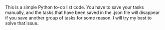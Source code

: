This is a simple Python to-do list code. You have to save your tasks manually, and the tasks that have been saved in the .json file will disappear if you save another group of tasks for some reason. I will try my best to solve that issue.
